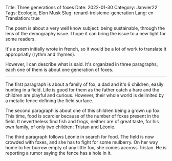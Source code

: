 Title: Three generations of foxes
Date: 2022-01-30
Category: Janvier22
Tags: Ecologie, Elon Musk
Slug: renard-troisieme-generation
Lang: en
Translation: true

The poem is about a very well know subject: being sustainable, through the lens of the demography issue. 
I hope it can bring the issue to a new light for some readers.

It's a poem initially wrote in french, so it would be a lot of work to translate it appropriatly (rythm and rhymes).

However, I can describe what is said. It's organized in three paragraphs, each one of them is about one generation of foxes.

---

The first paragraph is about a family of fox, a dad and it's 6 children, easily hunting in a field.
Life is good for them as the father catch a hare and the children are playful and curious.
However, their whole world is delimited by a metalic fence defining the field surface.

The second paragraph is about one of this children being a grown up fox.
This time, food is scarcier because of the number of foxes present in the field.
It nevertheless find fish and frogs, neither are of great taste, for his own family, of only two children: Tristan and Léonie.

The third paragraph follows Léonie in search for food. The field is now crowded with foxes, and she has to fight for some mulberry.
On her way home to her burrow empty of any little fox, she comes accross Tristan.
He is reporting a rumor saying the fence has a hole in it.